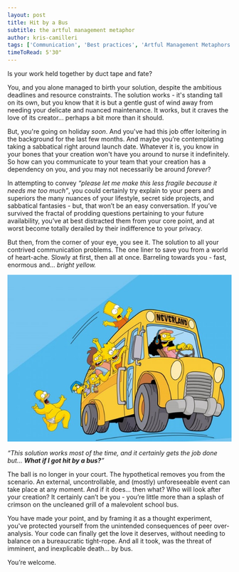 ```yaml
---
layout: post
title: Hit by a Bus
subtitle: the artful management metaphor
author: kris-camilleri
tags: ['Communication', 'Best practices', 'Artful Management Metaphors']
timeToRead: 5'30"
---
```

Is your work held together by duct tape and fate? 

You, and you alone managed to birth your solution, despite the ambitious deadlines and resource constraints. The solution works - it's standing tall on its own, but you know that it is but a gentle gust of wind away from needing your delicate and nuanced maintenance. It works, but it craves the love of its creator... perhaps a bit more than it should. 

But, you're going on holiday _soon_. And you've had this job offer loitering in the background for the last few months. And maybe you’re contemplating taking a sabbatical right around launch date. Whatever it is, you know in your bones that your creation won't have you around to nurse it indefinitely. So how can you communicate to your team that your creation has a dependency on you, and you may not necessarily be around _forever_? 

In attempting to convey _“please let me make this less fragile because it needs me too much”_, you could certainly try explain to your peers and superiors the many nuances of your lifestyle, secret side projects, and sabbatical fantasies - but, that won’t be an easy conversation. If you’ve survived the fractal of prodding questions pertaining to your future availability, you’ve at best distracted them from your core point, and at worst become totally derailed by their indifference to your privacy. 

But then, from the corner of your eye, you see it. The solution to all your contrived communication problems. The one liner to save you from a world of heart-ache. Slowly at first, then all at once. Barreling towards you - fast, enormous and... _bright yellow._

![A bright yellow bus of doom](/assets/blog/hit-by-a-bus.jpg)

_“This solution works most of the time, and it certainly gets the job done but... **What if I got hit by a bus?**”_

The ball is no longer in your court. The hypothetical removes you from the scenario. An external, uncontrollable, and (mostly) unforeseeable event can take place at any moment. And if it does... then what? Who will look after your creation? It certainly can’t be you - you’re little more than a splash of crimson on the uncleaned grill of a malevolent school bus.  

You have made your point, and by framing it as a thought experiment, you've protected yourself from the unintended consequences of peer over-analysis. Your code can finally get the love it deserves, without needing to balance on a bureaucratic tight-rope. And all it took, was the threat of imminent, and inexplicable death... by bus. 

You’re welcome. 